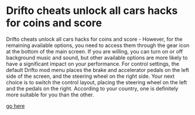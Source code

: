 # Drifto cheats unlock all cars hacks for coins and score

Drifto cheats unlock all cars hacks for coins and score - However, for the remaining available options, you need to access them through the gear icon at the bottom of the main screen. If you are willing, you can turn on or off background music and sound, but other available options are more likely to have a significant impact on your performance. For control settings, the default Drifto mod menu places the brake and accelerator pedals on the left side of the screen, and the steering wheel on the right side. Your next choice is to switch the control layout, placing the steering wheel on the left and the pedals on the right. According to your country, one is definitely more suitable for you than the other.

[go here](https://fengmod.top/drifto/)
